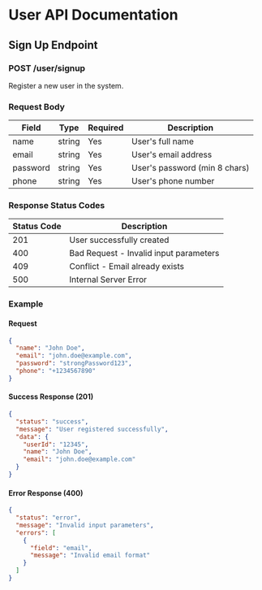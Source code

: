 # User API Documentation

## Sign Up Endpoint

### POST /user/signup

Register a new user in the system.

### Request Body

| Field      | Type     | Required | Description                    |
|------------|----------|----------|--------------------------------|
| name       | string   | Yes      | User's full name              |
| email      | string   | Yes      | User's email address          |
| password   | string   | Yes      | User's password (min 8 chars) |
| phone      | string   | Yes      | User's phone number           |

### Response Status Codes

| Status Code | Description                                          |
|-------------|------------------------------------------------------|
| 201         | User successfully created                             |
| 400         | Bad Request - Invalid input parameters                |
| 409         | Conflict - Email already exists                       |
| 500         | Internal Server Error                                 |

### Example

#### Request
```json
{
  "name": "John Doe",
  "email": "john.doe@example.com",
  "password": "strongPassword123",
  "phone": "+1234567890"
}
```

#### Success Response (201)
```json
{
  "status": "success",
  "message": "User registered successfully",
  "data": {
    "userId": "12345",
    "name": "John Doe",
    "email": "john.doe@example.com"
  }
}
```

#### Error Response (400)
```json
{
  "status": "error",
  "message": "Invalid input parameters",
  "errors": [
    {
      "field": "email",
      "message": "Invalid email format"
    }
  ]
}
```
